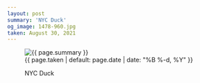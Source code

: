 ```yaml
---
layout: post
summary: 'NYC Duck'
og_image: 1478-960.jpg
taken: August 30, 2021
---
```


<figure class="post" data-src="{{ site.assets_url }}/{{ page.og_image }}">
<img alt="{{ page.summary }}" sizes="(min-width: 700px) 50vw, calc(100vw - 2rem)" src="{{ site.assets_url }}/1478-480.jpg" srcset="{{ site.assets_url }}/1478-240.jpg 240w, {{ site.assets_url }}/1478-480.jpg 480w, {{ site.assets_url }}/1478-720.jpg 720w, {{ site.assets_url }}/1478-960.jpg 960w"/>
<figcaption>
<time>{{ page.taken | default: page.date | date: "%B %-d, %Y" }}</time>
<p>NYC Duck</p>
</figcaption>
</figure>
